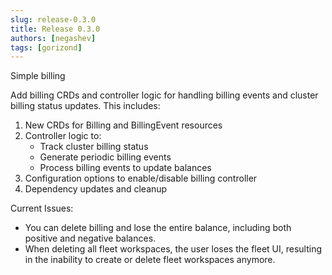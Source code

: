 ```yaml
---
slug: release-0.3.0
title: Release 0.3.0
authors: [negashev]
tags: [gorizond]
---
```


Simple billing

<!-- truncate -->

Add billing CRDs and controller logic for handling billing events and cluster billing status updates. This includes:

1. New CRDs for Billing and BillingEvent resources
2. Controller logic to:
    - Track cluster billing status
    - Generate periodic billing events
    - Process billing events to update balances
4. Configuration options to enable/disable billing controller
5. Dependency updates and cleanup

Current Issues:

- You can delete billing and lose the entire balance, including both positive and negative balances.
- When deleting all fleet workspaces, the user loses the fleet UI, resulting in the inability to create or delete fleet workspaces anymore.
